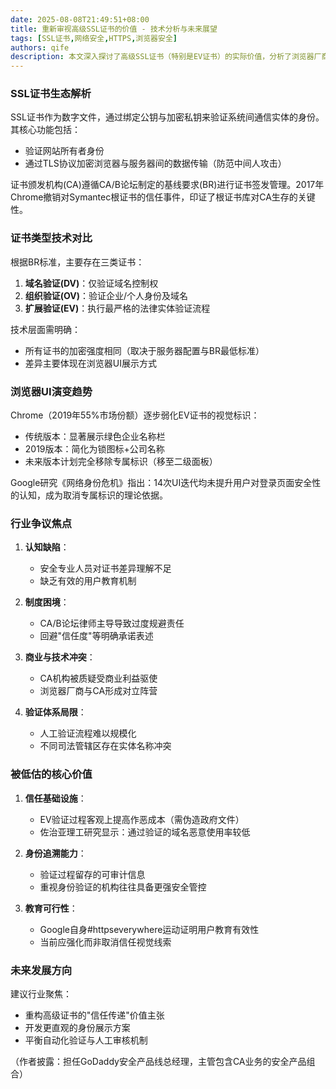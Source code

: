 ```yaml
---
date: 2025-08-08T21:49:51+08:00
title: 重新审视高级SSL证书的价值 - 技术分析与未来展望
tags: [SSL证书,网络安全,HTTPS,浏览器安全]
authors: qife
description: 本文深入探讨了高级SSL证书（特别是EV证书）的实际价值，分析了浏览器厂商与CA机构的立场分歧，并提出了关于在线身份验证与信任体系建设的专业见解。
---
```


### SSL证书生态解析
SSL证书作为数字文件，通过绑定公钥与加密私钥来验证系统间通信实体的身份。其核心功能包括：
- 验证网站所有者身份
- 通过TLS协议加密浏览器与服务器间的数据传输（防范中间人攻击）

证书颁发机构(CA)遵循CA/B论坛制定的基线要求(BR)进行证书签发管理。2017年Chrome撤销对Symantec根证书的信任事件，印证了根证书库对CA生存的关键性。

### 证书类型技术对比
根据BR标准，主要存在三类证书：
1. **域名验证(DV)**：仅验证域名控制权
2. **组织验证(OV)**：验证企业/个人身份及域名
3. **扩展验证(EV)**：执行最严格的法律实体验证流程

技术层面需明确：
- 所有证书的加密强度相同（取决于服务器配置与BR最低标准）
- 差异主要体现在浏览器UI展示方式

### 浏览器UI演变趋势
Chrome（2019年55%市场份额）逐步弱化EV证书的视觉标识：
- 传统版本：显著展示绿色企业名称栏
- 2019版本：简化为锁图标+公司名称
- 未来版本计划完全移除专属标识（移至二级面板）

Google研究《网络身份危机》指出：14次UI迭代均未提升用户对登录页面安全性的认知，成为取消专属标识的理论依据。

### 行业争议焦点
1. **认知缺陷**：
   - 安全专业人员对证书差异理解不足
   - 缺乏有效的用户教育机制

2. **制度困境**：
   - CA/B论坛律师主导导致过度规避责任
   - 回避"信任度"等明确承诺表述

3. **商业与技术冲突**：
   - CA机构被质疑受商业利益驱使
   - 浏览器厂商与CA形成对立阵营

4. **验证体系局限**：
   - 人工验证流程难以规模化
   - 不同司法管辖区存在实体名称冲突

### 被低估的核心价值
1. **信任基础设施**：
   - EV验证过程客观上提高作恶成本（需伪造政府文件）
   - 佐治亚理工研究显示：通过验证的域名恶意使用率较低

2. **身份追溯能力**：
   - 验证过程留存的可审计信息
   - 重视身份验证的机构往往具备更强安全管控

3. **教育可行性**：
   - Google自身#httpseverywhere运动证明用户教育有效性
   - 当前应强化而非取消信任视觉线索

### 未来发展方向
建议行业聚焦：
- 重构高级证书的"信任传递"价值主张
- 开发更直观的身份展示方案
- 平衡自动化验证与人工审核机制

（作者披露：担任GoDaddy安全产品线总经理，主管包含CA业务的安全产品组合）